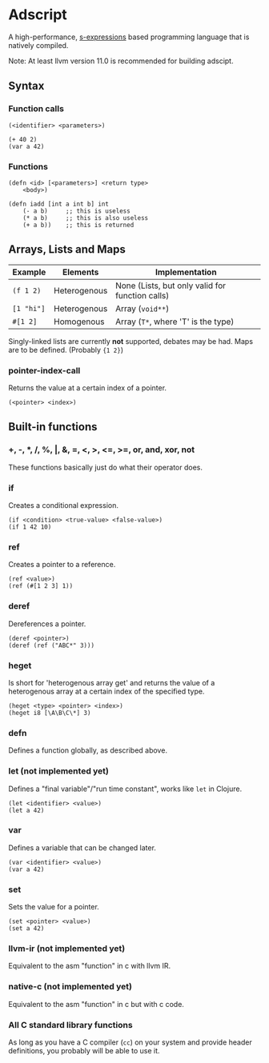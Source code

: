 # Adscript
A high-performance, [s-expressions](https://en.wikipedia.org/wiki/S-expression)
based programming language that is natively compiled.

Note: At least llvm version 11.0 is recommended for building adscipt.
## Syntax

### Function calls
```adscript
(<identifier> <parameters>)
```

```adscript
(+ 40 2)
(var a 42)
```

### Functions
```adscript
(defn <id> [<parameters>] <return type>
    <body>)
```

```adscript
(defn iadd [int a int b] int
    (- a b)     ;; this is useless
    (* a b)     ;; this is also useless
    (+ a b))    ;; this is returned
```

## Arrays, Lists and Maps
| Example    | Elements     | Implementation                                   |
|------------|--------------|--------------------------------------------------|
| `(f 1 2)`  | Heterogenous | None (Lists, but only valid for function calls)  |
| `[1 "hi"]` | Heterogenous | Array (`void**`)                                 |
| `#[1 2]`   | Homogenous   | Array (`T*`, where 'T' is the type)              |

Singly-linked lists are currently **not** supported, debates may be had.
Maps are to be defined. (Probably `{1 2}`)

### pointer-index-call
Returns the value at a certain index of a pointer.
```adscript
(<pointer> <index>)
```

## Built-in functions

### +, -, *, /, %, |, &, =, <, >, <=, >=, or, and, xor, not
These functions basically just do what their operator does.

### if
Creates a conditional expression.

```adscript
(if <condition> <true-value> <false-value>)
(if 1 42 10)
```

### ref
Creates a pointer to a reference.

```adscript
(ref <value>)
(ref (#[1 2 3] 1))
```

### deref
Dereferences a pointer.

```adscript
(deref <pointer>)
(deref (ref ("ABC*" 3)))
```

### heget
Is short for 'heterogenous array get' and returns the value of a
heterogenous array at a certain index of the specified type.
```adscript
(heget <type> <pointer> <index>)
(heget i8 [\A\B\C\*] 3)
```

### defn
Defines a function globally, as described above.

### let (not implemented yet)
Defines a "final variable"/"run time constant", works like `let` in Clojure.
```adscript
(let <identifier> <value>)
(let a 42)
```

### var
Defines a variable that can be changed later.
```adscript
(var <identifier> <value>)
(var a 42)
```

### set
Sets the value for a pointer.
```adscript
(set <pointer> <value>)
(set a 42)
```


### llvm-ir (not implemented yet)
Equivalent to the asm "function" in c with llvm IR.

### native-c (not implemented yet)
Equivalent to the asm "function" in c but with c code.

### All C standard library functions
As long as you have a C compiler (`cc`) on your system and provide
header definitions, you probably will be able to use it.
